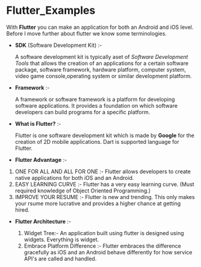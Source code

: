 # Flutter_Examples

  With **Flutter** you can make an application for both an Android and iOS level. Before I move further about flutter we know some terminologies.
  
  + **SDK** (Software Development Kit) :-
  
    A software development kit is typically aset of *Software Development Tools* that allows the creation of an applications for a certain software package, software framework, hardware platform, computer system, video game console,operating system or similar development platform.
     
  + **Framework** :-
    
    A framework or software framework is a platform for developing software applications. It provides a foundation on which software developers can build programs for a specific platform.
    
  + **What is Flutter?** :-
  
    Flutter is one software development kit which is made by **Google** for the creation of 2D mobile applications. Dart is supported language for Flutter.
   
  + **Flutter Advantage** :-
  
   1. ONE FOR ALL AND ALL FOR ONE :- Flutter allows developers to create native applications for both iOS and an Android.
   2. EASY LEARNING CURVE :- Flutter has a very easy learning curve. (Must required knowledge of Object Oriented Programming.)
   3. IMPROVE YOUR RESUME :- Flutter is new and trending. This only makes your rsume more lucrative and provides a higher chance at getting hired.
   
  + **Flutter Architecture** :-
  
    1. Widget Tree:- An application built using flutter is designed using widgets. Everything is widget. 
    2. Embrace Platform Difference :- Flutter embraces the difference gracefully as iOS and an Android behave differently for how service API's are called and handled.
